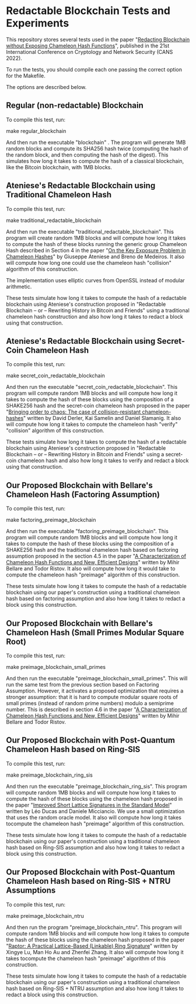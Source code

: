 # Redactable Blockchain Tests and Experiments

This repository stores several tests used in the paper "[Redacting
Blockchain without Exposing Chameleon Hash
Functions](https://link.springer.com/chapter/10.1007/978-3-031-20974-1_18)",
published in the 21st International Conference on Cryptology and
Network Security (CANS 2022).

To run the tests, you should compile each one passing the correct
option for the Makefile.

The options are described below.

## Regular (non-redactable) Blockchain

To compile this test, run:

  make regular_blockchain

And then run the executable "blockchain" . The program will generate
1MB random blocks and compute its SHA256 hash twice (computing the
hash of the random block, and then computing the hash of the
digest). This simulates how long it takes to compute the hash of a
classical blockchain, like the Bitcoin blockchain, with 1MB blocks.

## Ateniese's Redactable Blockchain using Traditional Chameleon Hash

To compile this test, run:

  make traditional_redactable_blockchain

And then run the executable "traditional_redactable_blockchain". This
program will create random 1MB blocks and will compute how long it
takes to compute the hash of these blocks running the generic group
Chameleon Hash described in Section 4 in the paper "[On the Key
Exposure Problem in Chameleon
Hashes](https://link.springer.com/chapter/10.1007/978-3-540-30598-9_12)"
by Giuseppe Ateniese and Breno de Medeiros. It also will compute how
long one could use the chameleon hash "collision" algorithm of this
construction.

The implementation uses elliptic curves from OpenSSL instead of
modular arithmetic.

These tests simulate how long it takes to compute the hash of a
redactable blockchain using Ateniese's construction proposed in
"Redactable Blockchain – or – Rewriting History in Bitcoin and
Friends" using a traditional chameleon hash construction and also how
long it takes to redact a block using that construction.

## Ateniese's Redactable Blockchain using Secret-Coin Chameleon Hash

To compile this test, run:

  make secret_coin_redactable_blockchain

And then run the executable "secret_coin_redactable_blockchain". This
program will compute random 1MB blocks and will compute how long it
takes to compute the hash of these blocks using the composition of a
SHAKE256 hash and the secret-coin chameleon hash proposed in the paper
"[Bringing order to chaos: The case of collision-resistant
chameleon-hashes](https://link.springer.com/chapter/10.1007/978-3-030-45374-9_16)"
written by David Derler, Kai Samelin and Daniel Slamanig. It also will
compute how long it takes to compute the chameleon hash "verify"
"collision" algorithm of this construction.

These tests simulate how long it takes to compute the hash of a
redactable blockchain using Ateniese's construction proposed in
"Redactable Blockchain – or – Rewriting History in Bitcoin and
Friends" using a secret-coin chameleon hash and also how long it takes
to verify and redact a block using that construction.

## Our Proposed Blockchain with Bellare's Chameleon Hash (Factoring Assumption)

To compile this test, run:

  make factoring_preimage_blockchain

And then run the executable "factoring_preimage_blockchain". This
program will compute random 1MB blocks and will compute how long it
takes to compute the hash of these blocks using the composition of a
SHAKE256 hash and the traditional chameleon hash based on factoring
assumption proposed in the section 4.5 in the paper "[A
Characterization of Chameleon Hash Functions and New, Efficient
Designs](https://eprint.iacr.org/2008/379)" written by Mihir Bellare
and Todor Ristov. It also will compute how long it would take to
compute the chameleon hash "preimage" algorithm of this construction.

These tests simulate how long it takes to compute the hash of a
redactable blockchain using our paper's construction using a
traditional chameleon hash based on factoring assumption and also how
long it takes to redact a block using this construction.

## Our Proposed Blockchain with Bellare's Chameleon Hash (Small Primes Modular Square Root)

To compile this test, run:

  make preimage_blockchain_small_primes

And then run the executable "preimage_blockchain_small_primes". This
will run the same test from the previous section based on Factoring
Assumption. However, it activates a proposed optimization that
requires a stronger assumption: that it is hard to compute modular
square roots of small primes (instead of random prime numbers) modulo
a semiprime number. This is described in section 4.6 in the paper "[A
Characterization of Chameleon Hash Functions and New, Efficient
Designs](https://eprint.iacr.org/2008/379)" written by Mihir Bellare
and Todor Ristov.

## Our Proposed Blockchain with Post-Quantum Chameleon Hash based on Ring-SIS

To compile this test, run:

  make preimage_blockchain_ring_sis

And then run the executable "preimage_blockchain_ring_sis". This
program will compute random 1MB blocks and will compute how long it
takes to compute the hash of these blocks using the chameleon hash
proposed in the paper "[Improved Short Lattice Signatures in the
Standard
Model](https://link.springer.com/chapter/10.1007/978-3-662-44371-2_19)"
written by Léo Ducas and Daniele Micciancio. We use a small
optimization that uses the random oracle model. It also will compute
how long it takes tocompute the chameleon hash "preimage" algorithm of
this construction.

These tests simulate how long it takes to compute the hash of a
redactable blockchain using our paper's construction using a
traditional chameleon hash based on Ring-SIS assumption and also how
long it takes to redact a block using this construction.

## Our Proposed Blockchain with Post-Quantum Chameleon Hash based on Ring-SIS + NTRU Assumptions

To compile this test, run:

  make preimage_blockchain_ntru

And then run the program "preimage_blockchain_ntru". This program will
compute random 1MB blocks and will compute how long it takes to
compute the hash of these blocks using the chameleon hash proposed in
the paper "[Raptor: A Practical Lattice-Based (Linkable) Ring
Signature](https://link.springer.com/chapter/10.1007/978-3-030-21568-2_6)"
written by Xingye Lu, Man Ho Au and Zhenfei Zhang. It also will
compute how long it takes tocompute the chameleon hash "preimage"
algorithm of this construction.

These tests simulate how long it takes to compute the hash of a
redactable blockchain using our paper's construction using a
traditional chameleon hash based on Ring-SIS + NTRU assumption and
also how long it takes to redact a block using this construction.
